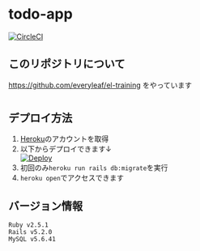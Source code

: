 # todo-app

[![CircleCI](https://circleci.com/gh/tsumichan/todo-app.svg?style=svg)](https://circleci.com/gh/tsumichan/todo-app)

## このリポジトリについて
https://github.com/everyleaf/el-training をやっています
#
## デプロイ方法
1. [Heroku](https://heroku.com/)のアカウントを取得
2. 以下からデプロイできます↓  
[![Deploy](https://www.herokucdn.com/deploy/button.png)](https://heroku.com/deploy)
3. 初回のみ`heroku run rails db:migrate`を実行
4. `heroku open`でアクセスできます

## バージョン情報
```
Ruby v2.5.1
Rails v5.2.0
MySQL v5.6.41
```
